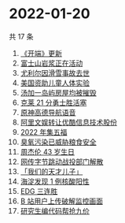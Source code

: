 # 2022-01-20

共 17 条

<!-- BEGIN ZHIHUSEARCH -->
<!-- 最后更新时间 Thu Jan 20 2022 03:07:44 GMT+0800 (China Standard Time) -->
1. [《开端》更新](https://www.zhihu.com/search?q=开端)
1. [富士山岩浆正在活动](https://www.zhihu.com/search?q=富士山)
1. [尤利尔因滑雪事故去世](https://www.zhihu.com/search?q=尤利尔去世)
1. [美国资助儿童人体实验](https://www.zhihu.com/search?q=美国资助人体实验)
1. [汤加一岛屿房屋均被摧毁](https://www.zhihu.com/search?q=汤加)
1. [克莱 21 分勇士胜活塞](https://www.zhihu.com/search?q=勇士)
1. [原神高德导航语音](https://www.zhihu.com/search?q=原神)
1. [阿里文娱转让优酷信息技术股份](https://www.zhihu.com/search?q=阿里文娱转让优酷股份)
1. [2022 年集五福](https://www.zhihu.com/search?q=集五福)
1. [臭氧污染已威胁粮食安全](https://www.zhihu.com/search?q=臭氧污染)
1. [周杰伦 43 岁生日](https://www.zhihu.com/search?q=周杰伦)
1. [网传字节跳动战投部门解散](https://www.zhihu.com/search?q=字节跳动)
1. [「我们的天才儿子」](https://www.zhihu.com/search?q=我们的天才儿子)
1. [海淀发现 1 例核酸阳性](https://www.zhihu.com/search?q=北京疫情)
1. [EDG 三连胜](https://www.zhihu.com/search?q=edg)
1. [B 站用户上传破解监控画面](https://www.zhihu.com/search?q=b站监控画面)
1. [研究生编代码帮抢九价](https://www.zhihu.com/search?q=研究生帮抢九价)
<!-- END ZHIHUSEARCH -->
